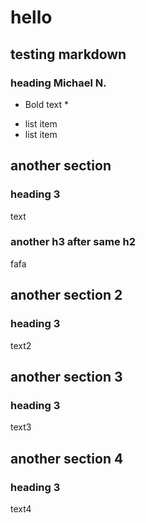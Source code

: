 # hello
## testing markdown
### heading Michael N.
* Bold text *
- list item
- list item

## another section
### heading 3
text
### another h3 after same h2
fafa

## another section 2
### heading 3
text2

## another section 3
### heading 3
text3

## another section 4
### heading 3
text4
